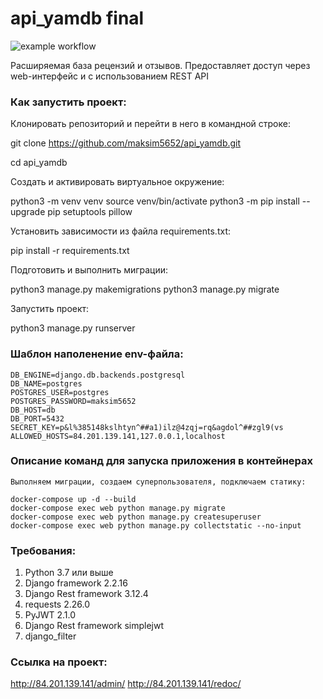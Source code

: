 # api_yamdb final

![example workflow](https://github.com/maksim5652/yamdb_final/workflows/yamdb_workflow.yml/badge.svg)

Расширяемая база рецензий и отзывов. Предоставляет доступ через web-интерфейс и c использованием REST API

### Как запустить проект:

Клонировать репозиторий и перейти в него в командной строке:

git clone https://github.com/maksim5652/api_yamdb.git

cd api_yamdb

Cоздать и активировать виртуальное окружение:

python3 -m venv venv
source venv/bin/activate
python3 -m pip install --upgrade pip setuptools pillow

Установить зависимости из файла requirements.txt:

pip install -r requirements.txt

Подготовить и выполнить миграции:

python3 manage.py makemigrations
python3 manage.py migrate

Запустить проект:

python3 manage.py runserver

### Шаблон наполенение env-файла:

```
DB_ENGINE=django.db.backends.postgresql
DB_NAME=postgres
POSTGRES_USER=postgres
POSTGRES_PASSWORD=maksim5652
DB_HOST=db
DB_PORT=5432
SECRET_KEY=p&l%385148kslhtyn^##a1)ilz@4zqj=rq&agdol^##zgl9(vs
ALLOWED_HOSTS=84.201.139.141,127.0.0.1,localhost
```
### Описание команд для запуска приложения в контейнерах
```
Выполняем миграции, создаем суперпользователя, подключаем статику:
```
```
docker-compose up -d --build
docker-compose exec web python manage.py migrate
docker-compose exec web python manage.py createsuperuser
docker-compose exec web python manage.py collectstatic --no-input 
```
### Требования:

1. Python 3.7 или выше
2. Django framework 2.2.16
3. Django Rest framework 3.12.4
4. requests 2.26.0
5. PyJWT 2.1.0
6. Django Rest framework simplejwt
7. django_filter

### Ссылка на проект:
http://84.201.139.141/admin/
http://84.201.139.141/redoc/